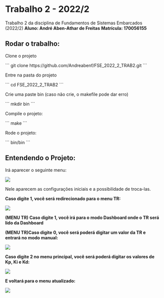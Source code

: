 # Trabalho 2 - 2022/2

Trabalho 2 da disciplina de Fundamentos de Sistemas Embarcados (2022/2)
**Aluno: André Aben-Athar de Freitas**
**Matrícula: 170056155**

## Rodar o trabalho:

<p>
    Clone o projeto
</p>
```
git clone https://github.com/Andreabenf/FSE_2022_2_TRAB2.git
```
<p>
    Entre na pasta do projeto
</p>
```
cd FSE_2022_2_TRAB2
```
<p>
    Crie uma paste bin (caso não crie, o makefile pode dar erro)
</p>
```
mkdir bin
```
<p>
    Compile o projeto:
</p>
```
make
```
<p>
    Rode o projeto:
</p>
```
bin/bin
```

## Entendendo o Projeto:

<p>
    Irá aparecer o seguinte menu:
</p>

![](https://i.imgur.com/b53Tyet.png)
<p>
Nele aparecem as configurações iniciais e a possibilidade de troca-las.

**Caso digite 1, você será redirecionado para o menu TR:**
</p>

![](https://i.imgur.com/UoDbx2M.png)

<p>
    
   **(MENU TR) Caso digite 1, você irá para o modo Dashboard onde o TR será lido da Dashboard**
    
</p>

<p>
    
   **(MENU TR)Caso digite 0, você será poderá digitar um valor da TR e entrará no modo manual:**
    
</p>


![](https://i.imgur.com/lbaug7Q.png)

<p>
    
   **Caso digite 2 no menu principal, você será poderá digitar os valores de Kp, Ki e Kd:**
    
</p>


![](https://i.imgur.com/7eulTj5.png)

<p>
    
   **E voltará para o menu atualizado:**
    
</p>


![](https://i.imgur.com/e5C8Fn7.png)





